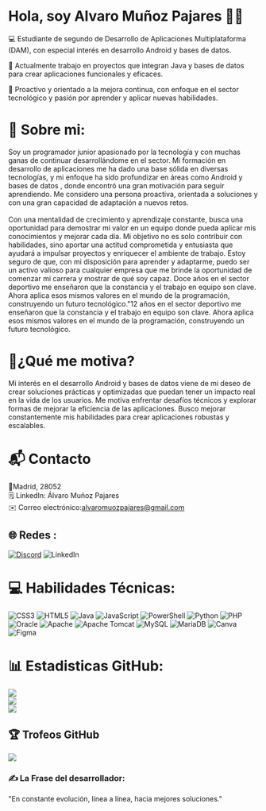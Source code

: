 # Hola, soy Alvaro Muñoz Pajares 👋🏻
💻 Estudiante de segundo de Desarrollo de Aplicaciones Multiplataforma (DAM), con especial interés en desarrollo Android y bases de datos.<br>

📱 Actualmente trabajo en proyectos que integran Java y bases de datos para crear aplicaciones funcionales y eficaces.<br>

🚀 Proactivo y orientado a la mejora continua, con enfoque en el sector tecnológico y pasión por aprender y aplicar nuevas habilidades.



# 💫 Sobre mi:
Soy un programador junior apasionado por la tecnología y con muchas ganas de continuar desarrollándome en el sector. Mi formación en desarrollo de aplicaciones me ha dado una base sólida en diversas tecnologías, y mi enfoque ha sido profundizar en áreas como Android y bases de datos , donde encontró una gran motivación para seguir aprendiendo. Me considero una persona proactiva, orientada a soluciones y con una gran capacidad de adaptación a nuevos retos.<br><br>Con una mentalidad de crecimiento y aprendizaje constante, busca una oportunidad para demostrar mi valor en un equipo donde pueda aplicar mis conocimientos y mejorar cada día. Mi objetivo no es solo contribuir con habilidades, sino aportar una actitud comprometida y entusiasta que ayudará a impulsar proyectos y enriquecer el ambiente de trabajo. Estoy seguro de que, con mi disposición para aprender y adaptarme, puedo ser un activo valioso para cualquier empresa que me brinde la oportunidad de comenzar mi carrera y mostrar de qué soy capaz.
Doce años en el sector deportivo me enseñaron que la constancia y el trabajo en equipo son clave. Ahora aplica esos mismos valores en el mundo de la programación, construyendo un futuro tecnológico."12 años en el sector deportivo me enseñaron que la constancia y el trabajo en equipo son clave. Ahora aplica esos mismos valores en el mundo de la programación, construyendo un futuro tecnológico.

# 🚀¿Qué me motiva?
Mi interés en el desarrollo Android y bases de datos viene de mi deseo de crear soluciones prácticas y optimizadas que puedan tener un impacto real en la vida de los usuarios. Me motiva enfrentar desafíos técnicos y explorar formas de mejorar la eficiencia de las aplicaciones. Busco mejorar constantemente mis habilidades para crear aplicaciones robustas y escalables.

# 📬 Contacto
📍Madrid, 28052<br>
🗒️ LinkedIn: Álvaro Muñoz Pajares<br>
✉️ Correo electrónico:alvaromuozpajares@gmail.com​​





## 🌐 Redes :
[![Discord](https://img.shields.io/badge/Discord-%237289DA.svg?logo=discord&logoColor=white)](https://discord.gg/Varo89) ![LinkedIn](https://img.shields.io/badge/LinkedIn-%230077B5.svg?logo=linkedin&logoColor=white)

# 💻 Habilidades Técnicas:
![CSS3](https://img.shields.io/badge/css3-%231572B6.svg?style=for-the-badge&logo=css3&logoColor=white) ![HTML5](https://img.shields.io/badge/html5-%23E34F26.svg?style=for-the-badge&logo=html5&logoColor=white) ![Java](https://img.shields.io/badge/java-%23ED8B00.svg?style=for-the-badge&logo=openjdk&logoColor=white) ![JavaScript](https://img.shields.io/badge/javascript-%23323330.svg?style=for-the-badge&logo=javascript&logoColor=%23F7DF1E) ![PowerShell](https://img.shields.io/badge/PowerShell-%235391FE.svg?style=for-the-badge&logo=powershell&logoColor=white) ![Python](https://img.shields.io/badge/python-3670A0?style=for-the-badge&logo=python&logoColor=ffdd54) ![PHP](https://img.shields.io/badge/php-%23777BB4.svg?style=for-the-badge&logo=php&logoColor=white) ![Oracle](https://img.shields.io/badge/Oracle-F80000?style=for-the-badge&logo=oracle&logoColor=white) ![Apache](https://img.shields.io/badge/apache-%23D42029.svg?style=for-the-badge&logo=apache&logoColor=white) ![Apache Tomcat](https://img.shields.io/badge/apache%20tomcat-%23F8DC75.svg?style=for-the-badge&logo=apache-tomcat&logoColor=black) ![MySQL](https://img.shields.io/badge/mysql-4479A1.svg?style=for-the-badge&logo=mysql&logoColor=white) ![MariaDB](https://img.shields.io/badge/MariaDB-003545?style=for-the-badge&logo=mariadb&logoColor=white) ![Canva](https://img.shields.io/badge/Canva-%2300C4CC.svg?style=for-the-badge&logo=Canva&logoColor=white) ![Figma](https://img.shields.io/badge/figma-%23F24E1E.svg?style=for-the-badge&logo=figma&logoColor=white)

# 📊 Estadisticas GitHub:
![](https://github-readme-stats.vercel.app/api?username=AlvaroMP89&theme=tokyonight&hide_border=false&include_all_commits=false&count_private=false)<br/>
![](https://github-readme-streak-stats.herokuapp.com/?user=AlvaroMP89&theme=tokyonight&hide_border=false)<br/>
![](https://github-readme-stats.vercel.app/api/top-langs/?username=AlvaroMP89&theme=tokyonight&hide_border=false&include_all_commits=false&count_private=false&layout=compact)

## 🏆 Trofeos GitHub
![](https://github-profile-trophy.vercel.app/?username=AlvaroMP89&theme=transparent&no-frame=false&no-bg=true&margin-w=4)

### ✍️ La Frase del desarrollador:
"En constante evolución, línea a línea, hacia mejores soluciones."



